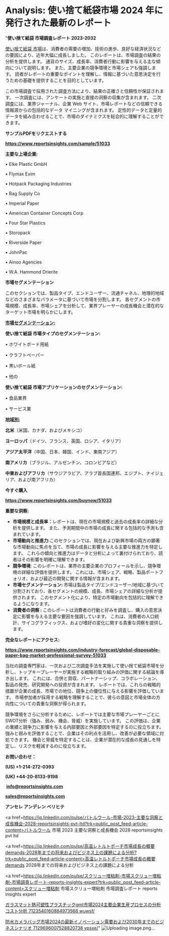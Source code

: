 # Analysis: 使い捨て紙袋市場 2024 年に発行された最新のレポート

"<strong>使い捨て紙袋 市場調査レポート 2023-2032</strong>

<a href=https://www.reportsinsights.com/sample/51033>使い捨て紙袋 市場</a>は、消費者の需要の増加、技術の進歩、良好な経済状況などの要因により、近年大幅に成長しました。 このレポートは、市場調査の結果の分析を提供します。 通貨のサイズ、成長率、消費者行動に影響を与える主な傾向について説明します。 また、主要企業の競争環境と市場シェアも強調します。 読者がレポートの重要なポイントを理解し、情報に基づいた意思決定を行うための基礎を提供することを目的としています。

この市場調査で採用された調査方法により、結果の正確さと信頼性が保証されます。 一次調査には、アンケートの実施と直接の洞察の収集が含まれます。 二次調査には、業界ジャーナル、企業 Web サイト、市場レポートなどの信頼できる情報源からの包括的なデータ マイニングが含まれます。 定性的データと定量的データを組み合わせることで、市場のダイナミクスを総合的に理解することができます。

<strong><b>サンプルPDFをリクエストする</b></strong>

<a href=https://www.reportsinsights.com/sample/51033><strong><u>https://www.reportsinsights.com/sample/51033</u></strong></a>

<strong>主要な上場企業:</strong>

• Elke Plastic GmbH

• Flymax Exim

• Hotpack Packaging Industries

• Bag Supply Co

• Imperial Paper

• American Container Concepts Corp

• Four Star Plastics

• Storopack

• Riverside Paper

• JohnPac

• Ainoo Agencies

• W.A. Hammond Drierite

<strong>市場セグメンテーション</strong>

このセクションでは、製品タイプ、エンドユーザー、流通チャネル、地理的地域などのさまざまなパラメータに基づいて市場を分割します。 各セグメントの市場規模、成長率、市場シェアを分析して、業界プレーヤーの成長機会と潜在的なターゲット市場を明らかにします。

<strong><u>市場セグメンテーション</u></strong><strong><u>:</u></strong>

<strong>使い捨て紙袋 市場タイプのセグメンテーション:</strong>

• ホワイトボード用紙

• クラフトペーパー

• 黒いボール紙

• 他の

<strong>使い捨て紙袋 市場アプリケーションのセグメンテーション:</strong>

• 食品業界

• サービス業

<strong><u>地域別</u></strong><strong><u>:</u></strong>

<strong>北米</strong>（米国、カナダ、およびメキシコ）

<strong>ヨーロッパ</strong>（ドイツ、フランス、英国、ロシア、イタリア）

<strong>アジア太平洋</strong>（中国、日本、韓国、インド、東南アジア）

<strong>南アメリカ</strong>（ブラジル、アルゼンチン、コロンビアなど）

<strong>中東およびアフリカ</strong>（サウジアラビア、アラブ首長国連邦、エジプト、ナイジェリア、および南アフリカ）

<strong>今すぐ購入</strong>

<a href=https://www.reportsinsights.com/buynow/51033><strong><u>https://www.reportsinsights.com/buynow/51033</u></strong></a>

<strong>重要な洞察:</strong>
<ul>
  <li><strong>市場規模と成長率：</strong>レポートは、現在の市場規模と過去の成長率の詳細な分析を提供します。 また、予測期間中の市場の成長に関する包括的な予測も含まれています。</li>
  <li><strong>市場動向と推進力:</strong>このセクションでは、現在および新興市場の両方の顕著な市場動向に焦点を当て、市場の成長に影響を与える主要な推進力を特定します。 これらの傾向と推進力はデータと分析によって裏付けられており、読者はその影響を明確に理解できます。</li>
  <li><strong>競争環境</strong>: このレポートは、業界の主要企業のプロフィールを示し、競争環境の詳細な評価を提供します。 これには、市場シェア、戦略、製品ポートフォリオ、および最近の開発に関する情報が含まれます。</li>
  <li><strong>市場セグメンテーション: </strong>市場は製品タイプ/エンドユーザー/地域に基づいて分割されており、各セグメントの規模、成長、市場シェアの詳細な分析が提供されます。 このセグメント化により、特定の市場動向を包括的に理解できるようになります。</li>
  <li><strong>消費者の洞察 : </strong>このレポートは消費者の行動と好みを調査し、購入の意思決定に影響を与える主要な要因を強調しています。 これは、消費者の人口統計、サイコグラフィックス、および嗜好の変化に関する貴重な洞察を提供します。</li>
</ul>
<strong>完全なレポートにアクセス:</strong>

<a href=https://www.reportsinsights.com/industry-forecast/global-disposable-paper-bag-market-professional-survey-51033><strong><u><b>https://www.reportsinsights.com/industry-forecast/global-disposable-paper-bag-market-professional-survey-51033</b></u></strong></a>

当社の調査専門家は、一次および二次調査手法を実施して使い捨て紙袋市場を分析し、トップキープレーヤーが実施する戦略的取り組みの評価に関する結論を導き出します。 これには、合併と買収、パートナーシップ、コラボレーション、製品の発売、研究開発への投資が含まれます。 レポートでは、これらの戦略的措置が企業の成長、市場での地位、競争上の優位性に与える影響を評価しています。 市場参加者が採用する戦略を理解することで、彼らの意図と市場全体の方向性についての貴重な洞察が得られます。

競争環境をさらに分析するために、レポートでは主要な市場プレーヤーごとにSWOT分析（強み、弱み、機会、脅威）を実施しています。 この評価は、企業の業績と競争力に影響を与える内部要因と外部要因を特定するのに役立ちます。 強みと弱みを評価することで、企業はその利点を活用し、改善が必要な領域に対処できます。 機会と脅威を特定することは、企業が潜在的な成長の見通しを特定し、リスクを軽減するのに役立ちます。

<strong>お問い合わせ：</strong>

<strong>(US) +1-214-272-0393</strong>

<strong>(UK) +44-20-8133-9198</strong>

<strong> </strong><a href=info@reportsinsights.com><strong><u>info@reportsinsights.com</u></strong></a>

<a href=sales@reportsinsights.com><strong><u>sales@reportsinsights.com</u></strong></a>

<strong>アンセレ アンデレン ベリヒテ</strong>

<a href=https://jp.linkedin.com/pulse/バトルウール-市場-2023-主要な洞察と成長機会-2028-reportsinsights-pvt-ltd?trk=public_post_feed-article-content>バトルウール 市場 2023 主要な洞察と成長機会 2028 reportsinsights pvt ltd</a>

<a href=https://jp.linkedin.com/pulse/高温レトルトポーチ市場成長の概要demands-2028年までの将来およびビジネス上の課題による分析?trk=public_post_feed-article-content>高温レトルトポーチ市場成長の概要demands 2028年までの将来およびビジネス上の課題による分析</a>

<a href=https://jp.linkedin.com/pulse/スクリュー増粘剤-市場スクリュー増粘剤-市場調査レポート-reports-insights-expert?trk=public_post_feed-article-content>スクリュー増粘剤 市場スクリュー増粘剤 市場調査レポート reports insights expert</a>

<a href=https://www.linkedin.com/pulse/ガラスマット熱可塑性プラスチックgmt市場2024主要企業生産プロセスの分析コスト分析-7123540160884973568-wuwsf/>ガラスマット熱可塑性プラスチックgmt市場2024主要企業生産プロセスの分析コスト分析 7123540160884973568 wuwsf/</a>

<a href=https://www.linkedin.com/pulse/防水カメラバッグ市場2024の最新イノベーション需要および2030年までのビジネスシナリオ-7129696007528820738-vpsxe/>防水カメラバッグ市場2024の最新イノベーション需要および2030年までのビジネスシナリオ 7129696007528820738 vpsxe/</a>"
![Uploading image.png…]()
